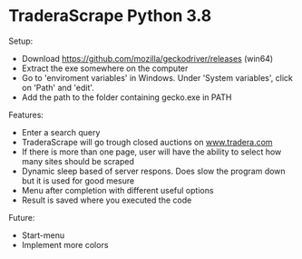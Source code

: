 # TraderaScrape Python 3.8

Setup:
  * Download https://github.com/mozilla/geckodriver/releases (win64)
  * Extract the exe somewhere on the computer
  * Go to 'enviroment variables' in Windows. Under 'System variables', click on 'Path' and 'edit'.
  * Add the path to the folder containing gecko.exe in PATH
  
  Features: 
  * Enter a search query
  * TraderaScrape will go trough closed auctions on www.tradera.com
  * If there is more than one page, user will have the ability to select how many sites should be scraped
  * Dynamic sleep based of server respons. Does slow the program down but it is used for good mesure
  * Menu after completion with different useful options
  * Result is saved where you executed the code
  
  Future:
  * Start-menu
  * Implement more colors

